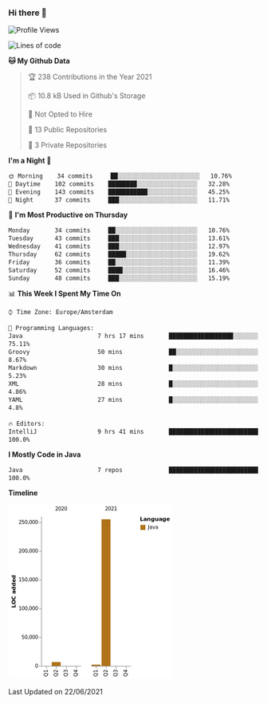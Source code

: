 ### Hi there 👋


<!--START_SECTION:waka-->
![Profile Views](http://img.shields.io/badge/Profile%20Views-0-blue)

![Lines of code](https://img.shields.io/badge/From%20Hello%20World%20I%27ve%20Written-264010%20lines%20of%20code-blue)

**🐱 My Github Data** 

> 🏆 238 Contributions in the Year 2021
 > 
> 📦 10.8 kB Used in Github's Storage 
 > 
> 🚫 Not Opted to Hire
 > 
> 📜 13 Public Repositories 
 > 
> 🔑 3 Private Repositories  
 > 
**I'm a Night 🦉** 

```text
🌞 Morning    34 commits     ██░░░░░░░░░░░░░░░░░░░░░░░   10.76% 
🌆 Daytime    102 commits    ████████░░░░░░░░░░░░░░░░░   32.28% 
🌃 Evening    143 commits    ███████████░░░░░░░░░░░░░░   45.25% 
🌙 Night      37 commits     ███░░░░░░░░░░░░░░░░░░░░░░   11.71%

```
📅 **I'm Most Productive on Thursday** 

```text
Monday       34 commits     ██░░░░░░░░░░░░░░░░░░░░░░░   10.76% 
Tuesday      43 commits     ███░░░░░░░░░░░░░░░░░░░░░░   13.61% 
Wednesday    41 commits     ███░░░░░░░░░░░░░░░░░░░░░░   12.97% 
Thursday     62 commits     █████░░░░░░░░░░░░░░░░░░░░   19.62% 
Friday       36 commits     ██░░░░░░░░░░░░░░░░░░░░░░░   11.39% 
Saturday     52 commits     ████░░░░░░░░░░░░░░░░░░░░░   16.46% 
Sunday       48 commits     ███░░░░░░░░░░░░░░░░░░░░░░   15.19%

```


📊 **This Week I Spent My Time On** 

```text
⌚︎ Time Zone: Europe/Amsterdam

💬 Programming Languages: 
Java                     7 hrs 17 mins       ██████████████████░░░░░░░   75.11% 
Groovy                   50 mins             ██░░░░░░░░░░░░░░░░░░░░░░░   8.67% 
Markdown                 30 mins             █░░░░░░░░░░░░░░░░░░░░░░░░   5.23% 
XML                      28 mins             █░░░░░░░░░░░░░░░░░░░░░░░░   4.86% 
YAML                     27 mins             █░░░░░░░░░░░░░░░░░░░░░░░░   4.8%

🔥 Editors: 
IntelliJ                 9 hrs 41 mins       █████████████████████████   100.0%

```

**I Mostly Code in Java** 

```text
Java                     7 repos             █████████████████████████   100.0%

```


**Timeline**

![Chart not found](https://raw.githubusercontent.com/powercasgamer/powercasgamer/master/charts/bar_graph.png) 


 Last Updated on 22/06/2021
<!--END_SECTION:waka-->
